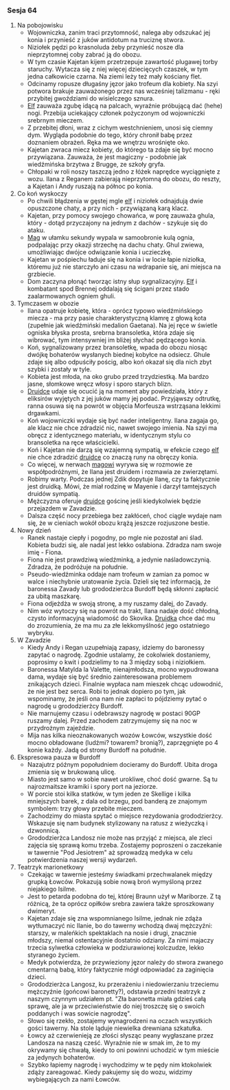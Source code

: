 ### Sesja 64
1. Na pobojowisku
    - Wojowniczka, zanim traci przytomność, nalega aby odszukać jej konia i przynieść z juków antidotum na truciznę stwora.
    - Niziołek pędzi po krasnoluda żeby przynieść nosze dla nieprzytomnej coby zabrać ją do obozu.
    - W tym czasie Kajetan kijem przetrzepuje zawartość plugawej torby staruchy. Wytacza się z niej więcej dziecięcych czaszek, w tym jedna całkowicie czarna. Na ziemi leży też mały kościany flet.
    - Odcinamy ropusze długaśny jęzor jako trofeum dla kobiety. Na szyi potwora brakuje zauważonego przez nas wcześniej talizmanu - ręki przybitej gwoździami do wisielczego sznura.
    - [Elf](Kajetan) zauważa zgubę idącą na palcach, wyraźnie próbującą dać (hehe) nogi. Przebija uciekający członek pożyczonym od wojowniczki srebrnym mieczem.
    - Z przebitej dłoni, wraz z cichym westchnieniem, unosi się ciemny dym. Wygląda podobnie do tego, który chronił babę przez doznaniem obrażeń. Ręka ma we wnętrzu wrośnięte oko.
    - Kajetan zwraca miecz kobiety, do którego ta zdaje się być mocno przywiązana. Zauważa, że jest magiczny - podobnie jak wiedźmińska brzytwa z Brugge, ze szkoły gryfa.
    - Chłopaki w roli noszy taszczą jedno z łóżek naprędce wyciągnięte z wozu. Ilana z Reganem zabierają nieprzytomną do obozu, do reszty, a Kajetan i Andy ruszają na północ po konia.
2. Co koń wyskoczy
    - Po chwili błądzenia w gęstej mgle [elf](Kajetan) i niziołek odnajdują dwie opuszczone chaty, a przy nich - przywiązaną karą klacz.
    - Kajetan, przy pomocy swojego chowańca, w porę zauważa ghula, który - dotąd przyczajony na jednym z dachów - szykuje się do ataku.
    - [Mag](Kajetan) w ułamku sekundy wypala w samoobronie kulą ognia, podpalając przy okazji strzechę na dachu chaty. Ghul zwiewa, umożliwiając dwójce odwiązanie konia i uczieczkę.
    - Kajetan w pośpiechu ładuje się na konia i w locie łapie niziołka, któremu już nie starczyło ani czasu na wdrapanie się, ani miejsca na grzbiecie.
    - Dom zaczyna płonąć tworząc istny słup sygnalizacyjny. [Elf](Kajetan) i kombatant spod Brennej oddalają się ścigani przez stado zaalarmowanych ogniem ghuli.
3. Tymczasem w obozie
    - Ilana opatruje kobietę, która - oprócz typowo wiedźmińskiego miecza - ma przy pasie charakterystyczną klamrę z głową kota (zupełnie jak wiedźmiński medalion Gaetana). Na jej ręce w świetle ogniska błyska prosta, srebrna bransoletka, która zdaje się wibrować, tym intensywniej im bliżej słychać pędzącego konia.
    - Koń, sygnalizowany przez bransoletkę, wpada do obozu niosąc dwójkę bohaterów wysłanych biednej kobyłce na odsiecz. Ghule zdaje się albo odpuściły pościg, albo koń okazał się dla nich zbyt szybki i zostały w tyle.
    - Kobieta jest młoda, na oko grubo przed trzydziestką. Ma bardzo jasne, słomkowe wręcz włosy i sporo starych blizn.
    - [Druidce](Ilana) udaje się ocucić ją na moment aby powiedziała, który z eliksirów wyjętych z jej juków mamy jej podać. Przyjąwszy odtrutkę, ranna osuwa się na powrót w objęcia Morfeusza wstrząsana lekkimi drgawkami.
    - Koń wojowniczki wydaje się być nader inteligentny. Ilana zagaja go, ale klacz nie chce zdradzić nic, nawet swojego imienia. Na szyi ma obręcz z identycznego materiału, w identycznym stylu co bransoletka na ręce właścicielki.
    - Koń i Kajetan nie darzą się wzajemną sympatią, w efekcie czego [elf](Kajetan) nie chce zdradzić [druidce](Ilana) co znaczą runy na obręczy konia.
    - Co więcej, w nerwach [magowi](Kajetan) wyrywa się w rozmowie ze współpodróżnymi, że Ilana jest druidem i rozmawia ze zwierzętami.
    - Robimy warty. Podczas jednej Zdik dopytuje Ilanę, czy ta faktycznie jest druidką. Mówi, że miał rodzinę w Mayenie i darzył tamtejszych druidów sympatią.
    - Mężczyzna oferuje [druidce](Ilana) gościnę jeśli kiedykolwiek będzie przejazdem w Zavadzie.
    - Dalsza część nocy przebiega bez zakłóceń, choć ciągle wydaje nam się, że w cieniach wokół obozu krążą jeszcze rozjuszone bestie.
4. Nowy dzień
    - Ranek nastaje ciepły i pogodny, po mgle nie pozostał ani ślad. Kobieta budzi się, ale nadal jest lekko osłabiona. Zdradza nam swoje imię - Fiona.
    - Fiona nie jest prawdziwą wiedźminką, a jedynie naśladowczynią. Zdradza, że podróżuje na południe.
    - Pseudo-wiedźminka oddaje nam trofeum w zamian za pomoc w walce i niechybnie uratowanie życia. Dzieli się też informacją, że baronessa Zavady lub grododzierżca Burdoff będą skłonni zapłacić za ubitą maszkarę.
    - Fiona odjeżdża w swoją stronę, a my ruszamy dalej, do Zavady.
    - Nim wóz wytoczy się na powrót na trakt, Ilana nadaje dość chłodną, czysto informacyjną wiadomość do Skovika. [Druidka](Ilana) chce dać mu do zrozumienia, że ma mu za złe lekkomyślność jego ostatniego wybryku.
5. W Zavadzie
    - Kiedy Andy i Regan uzupełniają zapasy, idziemy do baronessy zapytać o nagrodę. Zgodnie ustalamy, że cokolwiek dostaniemy, poprosimy o kwit i podzielimy to na 3 między sobą i niziołkiem.
    - Baronessa Matylda la Valette, nienajmłodsza, mocno wypudrowana dama, wydaje się być średnio zainteresowana problemem znikających dzieci. Finalnie wypłaca nam mieszek chcąc udowodnić, że nie jest bez serca. Robi to jednak dopiero po tym, jak wspominamy, że jeśli ona nam nie zapłaci to pójdziemy pytać o nagrodę u grododzierżcy Burdoff.
    - Nie marnujemy czasu i odebrawszy nagrodę w postaci 90GP ruszamy dalej. Przed zachodem zatrzymujemy się na noc w przydrożnym zajeździe.
    - Mija nas kilka nieoznakowanych wozów Łowców, wszystkie dość mocno obładowane (ludźmi? towarem? bronią?), zaprzęgnięte po 4 konie każdy. Jadą od strony Burdoff na południe.
6. Ekspresowa pauza w Burdoff
    - Nazajutrz późnym popołudniem docieramy do Burdoff. Ubita droga zmienia się w brukowaną ulicę.
    - Miasto jest samo w sobie nawet urokliwe, choć dość gwarne. Są tu najrozmaitsze kramiki i spory port na jeziorze.
    - W porcie stoi kilka statków, w tym jeden ze Skellige i kilka mniejszych barek, z dala od brzegu, pod banderą ze znajomym symbolem: trzy głowy przebite mieczem.
    - Zachodzimy do miasta spytać o miejsce rezydowania grododzierżcy. Wskazuje się nam budynek stylizowany na ratusz z wieżyczką i dzwonnicą.
    - Grododzierżca Landosz nie może nas przyjąć z miejsca, ale zleci zajęcia się sprawą komu trzeba. Zostajemy poproszeni o zaczekanie w tawernie "Pod Jesiotrem" aż sprowadzą medyka w celu potwierdzenia naszej wersji wydarzeń.
7. Teatrzyk marionetkowy
    - Czekając w tawernie jesteśmy świadkami przechwalanek między grupką Łowców. Pokazują sobie nową broń wymyśloną przez niejakiego Isilme.
    - Jest to petarda podobna do tej, której Braunn użył w Mariborze. Z tą różnicą, że ta oprócz opiłków srebra zawiera także sproszkowany dwimeryt.
    - Kajetan zdaje się zna wspomnianego Isilme, jednak nie zdąża wytłumaczyć nic Ilanie, bo do tawerny wchodzą dwaj mężczyźni: starszy, w maleńkich spektaklach na nosie i drugi, znacznie młodszy, niemal ostentacyjnie dostatnio odziany. Za nimi majaczy trzecia sylwetka człowieka w podziurawionej kolczudze, lekko styranego życiem.
    - Medyk potwierdza, że przywieziony jęzor należy do stwora zwanego cmentarną babą, który faktycznie mógł odpowiadać za zaginięcia dzieci.
    - Grododzierżca Langosz, ku przerażeniu i niedowierzaniu trzeciemu mężczyźnie (gońcowi baronetty?), odstawia przedni teatrzyk z naszym czynnym udziałem pt. "Zła baronetta miała gdzieś całą sprawę, ale ja w przeciwieństwie do niej troszczę się o swoich poddanych i was sowicie nagrodzę".
    - Słowo się rzekło, zostajemy wynagrodzeni na oczach wszystkich gości tawerny. Na stole ląduje niewielka drewniana szkatułka.
    - Łowcy aż czerwienieją ze złości słysząc peany wygłaszane przez Landosza na naszą cześć. Wyraźnie nie w smak im, że to my okrywamy się chwałą, kiedy to oni powinni uchodzić w tym mieście za jedynych bohaterów.
    - Szybko łapiemy nagrodę i wychodzimy w te pędy nim ktokolwiek zdąży zareagować. Kiedy pakujemy się do wozu, widzimy wybiegających za nami Łowców.